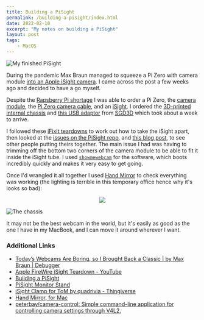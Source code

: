 ```yaml
---
title: Building a PiSight
permalink: /building-a-pisight/index.html
date: 2022-02-10
excerpt: "My notes on building a PiSight"
layout: post
tags:
    - MacOS
---
```


![My finished PiSight](https://rknightuk.s3.amazonaws.com/site/pisight.jpg)

During the pandemic Max Braun managed to squeeze a Pi Zero with camera module [into an Apple iSight camera](https://debugger.medium.com/todays-webcams-are-boring-so-i-brought-back-a-classic-291cc7c94c76). I came across the post a few weeks ago and decided to have a go myself.

Despite the [Rapsberry Pi shortage](https://www.raspberrypi.com/news/supply-chain-shortages-and-our-first-ever-price-increase/) I was able to order a Pi Zero, the [camera module](https://shop.pimoroni.com/products/raspberry-pi-camera-module-v2?variant=19833929735), the [Pi Zero camera cable](https://shop.pimoroni.com/products/camera-cable-raspberry-pi-zero-edition?variant=32092803891283), and an [iSight](https://en.wikipedia.org/wiki/ISight). I ordered the [3D-printed internal chassis](https://github.com/maxbbraun/pisight/blob/master/PiSight.stl) and [this USB adaptor](https://github.com/maxbbraun/pisight/issues/16) from [SGD3D](https://sgd3d.co.uk) which took about a week to arrive.

I followed these [iFixIt teardowns](https://www.ifixit.com/Device/Apple_iSight_Webcam) to work out how to take the iSight apart, then looked at the [issues on the PiSight repo](https://github.com/maxbbraun/pisight/issues), and [this blog post](https://muffinresearch.co.uk/building-a-pisight/), to see other people putting theirs together. The main issue I had was having to trimming off the bottom two corners of the camera module to be able to fit it inside the iSight tube. I used [`showmewebcam`](https://github.com/showmewebcam/showmewebcam) for the software, which boots incredibly quickly and makes it very easy to get going.

Once I'd wrangled it all together I used [Hand Mirror](https://handmirror.app) to check everything was working (the lighting is terrible in this temporary office hence why it's looks so bad):

<center><img src="https://rknightuk.s3.amazonaws.com/site/pisight-hand-mirror.png"></center>

![The chassis](https://rknightuk.s3.amazonaws.com/site/pisight-chassis.jpg)

It may not be the best webcam in the world, but it's easily as good as the one I have in my MacBook, and I can move it around wherever I want. 

### Additional Links

- [Today’s Webcams Are Boring, so I Brought Back a Classic | by Max Braun | Debugger](https://debugger.medium.com/todays-webcams-are-boring-so-i-brought-back-a-classic-291cc7c94c76)
- [Apple FireWire iSight Teardown - YouTube](https://www.youtube.com/watch?v=8l0kpQ_2rj4)
- [Building a PiSight](https://muffinresearch.co.uk/building-a-pisight/)
- [PiSight Monitor Stand](https://github.com/maxbbraun/pisight/tree/26c4cef49d1f5b3d396f66f86c58a1d579e686a7/monitor_stand)
- [iSight Clamp for ToM by quadrivia - Thingiverse](https://www.thingiverse.com/thing:11761)
- [Hand Mirror, for Mac](https://handmirror.app/)
- [peterbay/camera-control: Simple command-line application for controlling camera settings through V4L2.](https://github.com/peterbay/camera-control)
